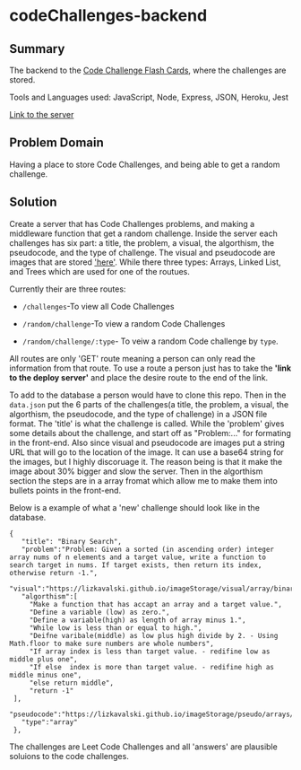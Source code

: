 # codeChallenges-backend

## Summary
The backend to the [Code Challenge Flash Cards](https://github.com/lizkavalski/codeChallenge-frontEnd), where the challenges are stored.

Tools and Languages used: JavaScript, Node, Express, JSON, Heroku, Jest

[Link to the server](https://code-challenges-backend.herokuapp.com/)

## Problem Domain  

Having a place to store Code Challenges, and being able to get a random challenge.

## Solution

Create a server that has Code Challenges problems, and making a middleware function that get a random challenge. Inside the server each challenges has six part: a title, the problem, a visual, the algorthism, the pseudocode, and the type of challenge. The visual and pseudocode are images that are stored ['here'](https://github.com/lizkavalski/imageStorage). While there three types: Arrays, Linked List, and Trees which are used for one of the routues.


Currently their are three routes:
 * `/challenges`-To view all Code Challenges

 * `/random/challenge`-To view a random Code Challenges
 
 * `/random/challenge/:type`- To veiw a random Code challenge by `type`. 

 All routes are only 'GET' route meaning a person can only read the information from that route. To use a route a person just has to take the __'link to the deploy server'__ and place the desire route to the end of the link.

 To add to the database a person would have to clone this repo. Then in the `data.json` put the 6 parts of the challenges(a title, the problem, a visual, the algorthism, the pseudocode, and the type of challenge) in a JSON file format. The 'title' is what the challenge is called. While the 'problem' gives some details about the challenge, and start off as "Problem:..." for formating in the front-end. Also since visual and pseudocode are images put a string URL that will go to the location of the image. It can use a base64 string for the images, but I highly discoruage it. The reason being is that it make the image about 30% bigger and slow the server. Then in the algorthism section the steps are in a array fromat which allow me to make them into bullets points in the front-end.
 
 Below is a example of what a 'new' challenge should look like in the database.

 ```
{
    "title": "Binary Search",
    "problem":"Problem: Given a sorted (in ascending order) integer array nums of n elements and a target value, write a function to search target in nums. If target exists, then return its index, otherwise return -1.",
    "visual":"https://lizkavalski.github.io/imageStorage/visual/array/binarySerch.png",
    "algorthism":[
      "Make a function that has accapt an array and a target value.",
      "Define a variable (low) as zero.",
      "Define a variable(high) as length of array minus 1.",
      "While low is less than or equal to high.",
      "Deifne varibale(middle) as low plus high divide by 2. - Using Math.floor to make sure numbers are whole numbers",
      "If array index is less than target value. - redifine low as middle plus one",
      "If else  index is more than target value. - redifine high as middle minus one",
      "else return middle",
      "return -1"
  ],
    "pseudocode":"https://lizkavalski.github.io/imageStorage/pseudo/arrays/psBinarySearch.png",
    "type":"array"
  }, 
 ```    
The challenges are Leet Code Challenges and  all 'answers' are plausible soluions to the code challenges.

